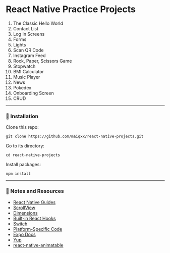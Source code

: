 # React Native Practice Projects

1. The Classic Hello World
2. Contact List
3. Log In Screens
4. Forms
5. Lights
6. Scan QR Code
7. Instagram Feed
8. Rock, Paper, Scissors Game
9. Stopwatch
10. BMI Calculator
11. Music Player
12. News
13. Pokedex
14. Onboarding Screen
15. CRUD

----------------------------------------------------------------------
### 🚀 Installation

Clone this repo:
```
git clone https://github.com/maiqxx/react-native-projects.git
```

Go to its directory:
```
cd react-native-projects
```

Install packages:
```
npm install
```
----------------------------------------------------------------------
### 📝 Notes and Resources
- [React Native Guides](https://reactnative.dev/docs/getting-started "React Native Guides")
- [ScrollView](https://reactnative.dev/docs/scrollview)
- [Dimensions](https://reactnative.dev/docs/dimensions)
- [Built-in React Hooks](https://react.dev/reference/react)
- [Switch](https://reactnative.dev/docs/switch)
- [Platform-Specific Code](https://reactnative.dev/docs/platform-specific-code)
- [Expo Docs](https://docs.expo.dev/index.html "Expo Docs")
- [Yup](https://github.com/jquense/yup)
- [react-native-animatable](https://github.com/oblador/react-native-animatable)




